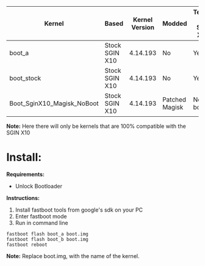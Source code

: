 | Kernel| Based | Kernel Version | Modded | Tested On Sgin X10 |
| --- | --- | --- | --- | --- |
| boot_a | Stock SGIN X10  | 4.14.193 | No | Yes |
| boot_stock | Stock SGIN X10  | 4.14.193 | No | Yes |
| Boot_SginX10_Magisk_NoBoot | Stock SGIN X10  | 4.14.193 | Patched Magisk | Not boot |

**Note:** Here there will only be kernels that are 100% compatible with the SGIN X10

# Install:
**Requirements:**
- Unlock Bootloader

**Instructions:** 
1. Install fastboot tools from google's sdk on your PC
2. Enter fastboot mode
3. Run in command line
```
fastboot flash boot_a boot.img 
fastboot flash boot_b boot.img
fastboot reboot
```

**Note:** Replace boot.img, with the name of the kernel.

